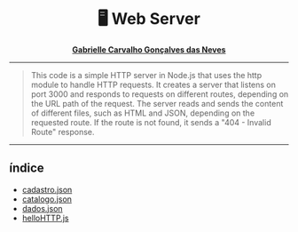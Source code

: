 <div align=center>
    <h1>🖥 Web Server</h1>
</div>


<div align='center'>
    <strong>
        <p><a href='https://github.com/GabrielleCGNeves'>Gabrielle Carvalho Gonçalves das Neves</a></p>
    </strong>
</div>

---
> This code is a simple HTTP server in Node.js that uses the http module to handle HTTP requests. It creates a server that listens on port 3000 and responds to requests on different routes, depending on the URL path of the request. The server reads and sends the content of different files, such as HTML and JSON, depending on the requested route. If the route is not found, it sends a "404 - Invalid Route" response.
---

## índice
- [cadastro.json](cadastro.json)
- [catalogo.json](catalogo.json)
- [dados.json](dados.json)
- [helloHTTP.js](helloHTTP.js)